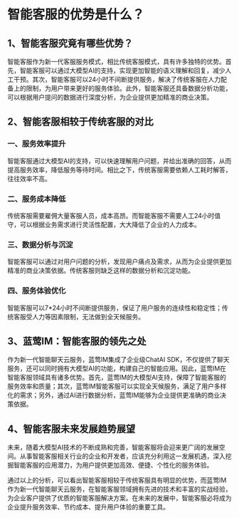 # 智能客服的优势是什么？

## 1、智能客服究竟有哪些优势？

智能客服作为新一代客服服务模式，相比传统客服模式，具有许多独特的优势。首先，智能客服可以通过大模型AI的支持，实现更加智能的语义理解和回复，减少人工干预。其次，智能客服可以24小时不间断提供服务，解决了传统客服在人力配备上的限制，为用户带来更好的服务体验。此外，智能客服还具备数据分析功能，可以根据用户提问的数据进行深度分析，为企业提供更加精准的商业决策。

## 2、智能客服相较于传统客服的对比

### 一、服务效率提升
智能客服通过大模型AI的支持，可以快速理解用户问题，并给出准确的回答，从而提高服务效率，降低服务等待时间。相比之下，传统客服需要依赖人工耗时解答，往往效率不高。

### 二、服务成本降低
传统客服需要雇佣大量客服人员，成本高昂。而智能客服不需要人工24小时值守，可以根据业务需求进行灵活性配置，大大降低了企业的人力成本。

### 三、数据分析与沉淀
智能客服可以通过对用户问题的分析，发现用户痛点及需求，从而为企业提供更加精准的商业决策依据。传统客服则缺乏这样的数据分析和沉淀功能。

### 四、服务体验优化
智能客服可以7*24小时不间断提供服务，保证了用户服务的连续性和稳定性；传统客服受人力等因素限制，无法做到全天候服务。

## 3、蓝莺IM：智能客服的领先之处

作为新一代智能聊天云服务，蓝莺IM集成了企业级ChatAI SDK，不仅提供了聊天服务，还可以同时拥有大模型AI的功能，构建自己的智能应用。因此，蓝莺IM在智能客服领域具有诸多优势。首先，蓝莺IM的大模型AI支持，保障了智能客服的服务效率和质量；其次，蓝莺IM智能客服可以实现全天候服务，满足了用户多样化的需求；另外，通过AI进行数据分析，蓝莺IM能够为企业提供更准确的商业决策依据。

## 4、智能客服未来发展趋势展望

未来，随着大模型AI技术的不断成熟和完善，智能客服将会迎来更广阔的发展空间。从事智能客服相关行业的企业和开发者，应该充分利用这一发展机遇，深入挖掘智能客服的应用潜力，为用户提供更加高效、便捷、个性化的服务体验。

通过以上的分析，可以看出智能客服相较于传统客服具有明显的优势，而蓝莺IM作为新一代智能聊天云服务，在智能客服领域拥有先进的技术和丰富的实战经验，为企业客户提供了优质的智能客服解决方案。在未来的发展中，智能客服必将成为企业提升服务效率、节约成本、提升用户体验的重要工具。